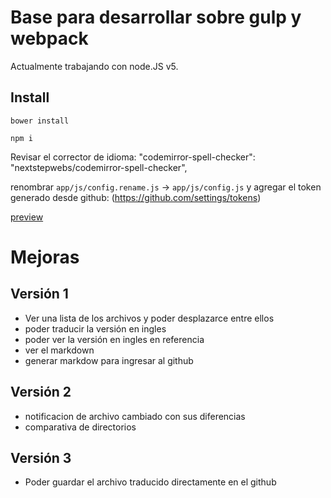 # Base para desarrollar sobre gulp y webpack

Actualmente trabajando con node.JS v5.

## Install 

`bower install`

`npm i `


Revisar el corrector de idioma: "codemirror-spell-checker": "nextstepwebs/codemirror-spell-checker",

renombrar `app/js/config.rename.js` -> `app/js/config.js` y agregar el token generado desde github: (https://github.com/settings/tokens)

[preview](preview.png)

# Mejoras

## Versión 1

- Ver una lista de los archivos y poder desplazarce entre ellos
- poder traducir la versión en ingles
- poder ver la versión en ingles en referencia
- ver el markdown
- generar markdow para ingresar al github

## Versión 2
- notificacion de archivo cambiado con sus diferencias
- comparativa de directorios

## Versión 3
- Poder guardar el archivo traducido directamente en el github